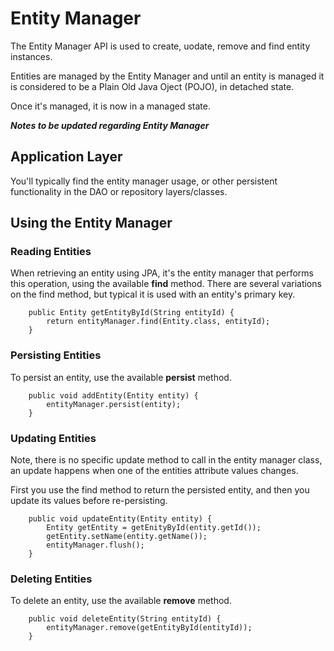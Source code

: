 # Entity Manager

The Entity Manager API is used to create, uodate, remove and find entity instances. 

Entities are managed by the Entity Manager and until an entity is managed it is considered to 
be a Plain Old Java Oject (POJO), in detached state.

Once it's managed, it is now in a managed state.



***Notes to be updated regarding Entity Manager***

## Application Layer

You'll typically find the entity manager usage, or other persistent functionality in the DAO or repository
layers/classes.

## Using the Entity Manager

### Reading Entities
When retrieving an entity using JPA, it's the entity manager that performs this operation, using the available 
**find** method. There are several variations on the find method, but typical it is used with an entity's primary key.

```
    public Entity getEntityById(String entityId) {
        return entityManager.find(Entity.class, entityId);
    }
```

### Persisting Entities
To persist an entity, use the available **persist** method.

```
    public void addEntity(Entity entity) {
        entityManager.persist(entity);
    }

```

### Updating Entities
Note, there is no specific update method to call in the entity manager class, an update happens when one of the
entities attribute values changes.

First you use the find method to return the persisted entity, and then you update its values before re-persisting.

```
    public void updateEntity(Entity entity) {
        Entity getEntity = getEnityById(entity.getId());
        getEntity.setName(entity.getName());
        entityManager.flush();
    }

```

### Deleting Entities
To delete an entity, use the available **remove** method.

```
    public void deleteEntity(String entityId) {
        entityManager.remove(getEntityById(entityId));
    }

```